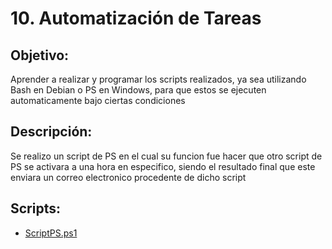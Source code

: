 # 10. Automatización de Tareas

## Objetivo:
Aprender a realizar y programar los scripts realizados, ya sea utilizando Bash en Debian o PS en Windows, para que estos se ejecuten automaticamente bajo ciertas condiciones

## Descripción:
Se realizo un script de PS en el cual su funcion fue hacer que otro script de PS se activara a una hora en especifico, siendo el resultado final que este enviara un correo electronico procedente de dicho script

## Scripts:
* [ScriptPS.ps1](https://github.com/Lavso-Itro/PIA-LAB-PC/blob/main/Automatizaci%C3%B3n%20de%20Tareas/ScriptPS.ps1)
